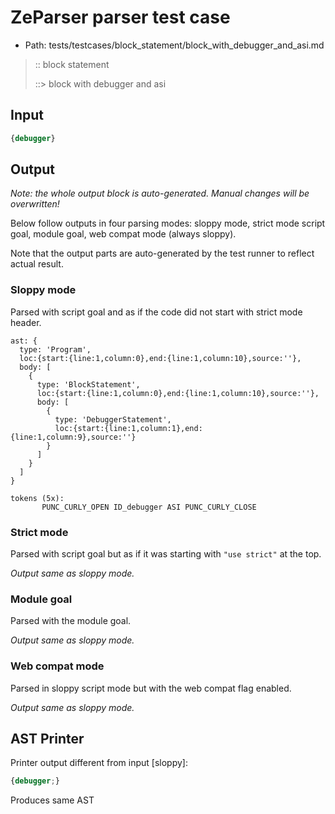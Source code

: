 # ZeParser parser test case

- Path: tests/testcases/block_statement/block_with_debugger_and_asi.md

> :: block statement
>
> ::> block with debugger and asi

## Input

`````js
{debugger}
`````

## Output

_Note: the whole output block is auto-generated. Manual changes will be overwritten!_

Below follow outputs in four parsing modes: sloppy mode, strict mode script goal, module goal, web compat mode (always sloppy).

Note that the output parts are auto-generated by the test runner to reflect actual result.

### Sloppy mode

Parsed with script goal and as if the code did not start with strict mode header.

`````
ast: {
  type: 'Program',
  loc:{start:{line:1,column:0},end:{line:1,column:10},source:''},
  body: [
    {
      type: 'BlockStatement',
      loc:{start:{line:1,column:0},end:{line:1,column:10},source:''},
      body: [
        {
          type: 'DebuggerStatement',
          loc:{start:{line:1,column:1},end:{line:1,column:9},source:''}
        }
      ]
    }
  ]
}

tokens (5x):
       PUNC_CURLY_OPEN ID_debugger ASI PUNC_CURLY_CLOSE
`````

### Strict mode

Parsed with script goal but as if it was starting with `"use strict"` at the top.

_Output same as sloppy mode._

### Module goal

Parsed with the module goal.

_Output same as sloppy mode._

### Web compat mode

Parsed in sloppy script mode but with the web compat flag enabled.

_Output same as sloppy mode._

## AST Printer

Printer output different from input [sloppy]:

````js
{debugger;}
````

Produces same AST

